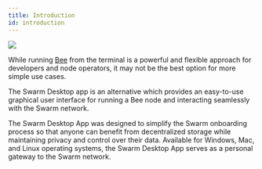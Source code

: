 ```yaml
---
title: Introduction
id: introduction
---
```


![](/img/swarm-desktop.png)

While running [Bee](/docs/bee/installation/install) from the terminal is a powerful and flexible approach for developers and node operators, it may not be the best option for more simple use cases.

The Swarm Desktop app is an alternative which provides an easy-to-use graphical user interface for running a Bee node and interacting seamlessly with the Swarm network. 

The Swarm Desktop App was designed to simplify the Swarm onboarding process so that anyone can benefit from decentralized storage while maintaining privacy and control over their data. Available for Windows, Mac, and Linux operating systems, the Swarm Desktop App serves as a personal gateway to the Swarm network.
